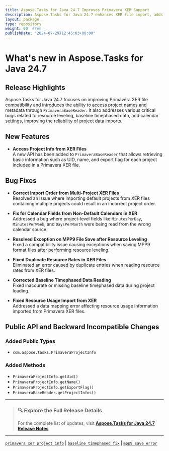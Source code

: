 ```yaml
---
title: Aspose.Tasks for Java 24.7 Improves Primavera XER Support
description: Aspose.Tasks for Java 24.7 enhances XER file import, adds project name access to PrimaveraBaseReader, and resolves multiple bugs in MPP and XER processing
layout: package
type: repository
weight: 00	#rem
publishDate: "2024-07-29T12:45:03+00:00"
---
```


# What's new in Aspose.Tasks for Java 24.7

## Release Highlights

Aspose.Tasks for Java 24.7 focuses on improving Primavera XER file compatibility and introduces the ability to access project names and metadata through `PrimaveraBaseReader`. It also addresses various critical bugs related to resource leveling, baseline timephased data, and calendar settings, improving the reliability of project data imports.

## New Features

- **Access Project Info from XER Files**  
  A new API has been added to `PrimaveraBaseReader` that allows retrieving basic information such as UID, name, and export flag for each project included in a Primavera XER file.

## Bug Fixes

- **Correct Import Order from Multi-Project XER Files**  
  Resolved an issue where importing default projects from XER files containing multiple projects could result in an incorrect project order.

- **Fix for Calendar Fields from Non-Default Calendars in XER**  
  Addressed a bug where project-level fields like `MinutesPerDay`, `MinutesPerWeek`, and `DaysPerMonth` were being read from the wrong calendar source.

- **Resolved Exception on MPP9 File Save after Resource Leveling**  
  Fixed a compatibility issue causing exceptions when saving MPP9 format files after performing resource leveling.

- **Fixed Duplicate Resource Rates in XER Files**  
  Eliminated an error caused by duplicate entries when reading resource rates from XER files.

- **Corrected Baseline Timephased Data Reading**  
  Fixed inaccurate or missing baseline timephased data during project loading.

- **Fixed Resource Usage Import from XER**  
  Addressed a data mapping error affecting resource usage information imported from Primavera XER files.

## Public API and Backward Incompatible Changes

### Added Public Types

- `com.aspose.tasks.PrimaveraProjectInfo`

### Added Methods

- `PrimaveraProjectInfo.getUid()`
- `PrimaveraProjectInfo.getName()`
- `PrimaveraProjectInfo.getExportFlag()`
- `PrimaveraBaseReader.getProjectInfos()`

---

> ### 🔍 Explore the Full Release Details  
>
> For the complete list of updates, visit **[Aspose.Tasks for Java 24.7 Release Notes](https://releases.aspose.com/tasks/java/release-notes/2024/aspose-tasks-for-java-24-7-release-notes/)**

---

[`primavera xer project info`](https://search.aspose.com/q/primavera-xer-project-info.html) | [`baseline timephased fix`](https://search.aspose.com/q/baseline-timephased-fix.html) | [`mpp9 save error`](https://search.aspose.com/q/mpp9-save-error.html)
